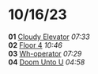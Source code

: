 # 10/16/23
**01** [Cloudy Elevator](cloudy-elevator.mp3)  *07:33*  
**02** [Floor 4](floor-4.mp3)  *10:46*  
**03** [Wh-operator](wh-operator.mp3)  *07:29*  
**04** [Doom Unto U](doom-unto-u.mp3)  *04:58*  